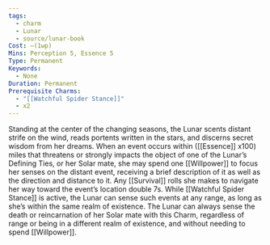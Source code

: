 ```yaml
---
tags:
  - charm
  - Lunar
  - source/lunar-book
Cost: —(1wp)
Mins: Perception 5, Essence 5
Type: Permanent
Keywords:
  - None
Duration: Permanent
Prerequisite Charms:
  - "[[Watchful Spider Stance]]"
  - x2
---
```

Standing at the center of the changing seasons, the Lunar scents distant strife on the wind, reads portents written in the stars, and discerns secret wisdom from her dreams. When an event occurs within ([[Essence]] x100) miles that threatens or strongly impacts the object of one of the Lunar’s Defining Ties, or her Solar mate, she may spend one [[Willpower]] to focus her senses on the distant event, receiving a brief description of it as well as the direction and distance to it. Any [[Survival]] rolls she makes to navigate her way toward the event’s location double 7s. While [[Watchful Spider Stance]] is active, the Lunar can sense such events at any range, as long as she’s within the same realm of existence. The Lunar can always sense the death or reincarnation of her Solar mate with this Charm, regardless of range or being in a different realm of existence, and without needing to spend [[Willpower]]. 